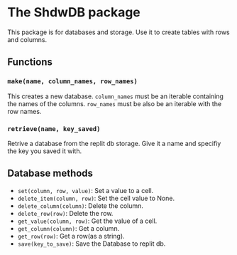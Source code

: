 # The ShdwDB package
This package is for databases and storage.
Use it to create tables with rows and columns.
## Functions
### `make(name, column_names, row_names)`
This creates a new database. `column_names` must be an iterable containing the names of the columns. `row_names` must be also be an iterable with the row names.
### `retrieve(name, key_saved)`
Retrive a database from the replit db storage. Give it a name and specifiy the key you saved it with.
## Database methods
+ `set(column, row, value)`: Set a value to a cell.
+ `delete_item(column, row)`: Set the cell value to None.
+ `delete_column(column)`: Delete the column.
+ `delete_row(row)`: Delete the row.
+ `get_value(column, row)`: Get the value of a cell.
+ `get_column(column)`: Get a column.
+ `get_row(row)`: Get a row(as a string).
+ `save(key_to_save)`: Save the Database to replit db.
